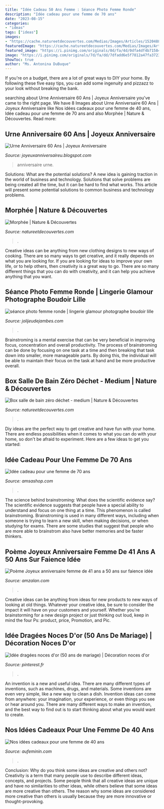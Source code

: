 ```yaml
---
title: "Idée Cadeau 50 Ans Femme : Séance Photo Femme Ronde"
description: "Idée cadeau pour une femme de 70 ans"
date: "2023-08-15"
categories:
- "ideas"
tags: ["ideas"]
images:
- "https://cache.natureetdecouvertes.com/Medias/Images/Articles/15204880/690"
featuredImage: "https://cache.natureetdecouvertes.com/Medias/Images/Articles/15204880/690"
featured_image: "https://i.pinimg.com/originals/0d/fa/4d/0dfa4df4b71584037bea97508db66960.jpg"
image: "https://i.pinimg.com/originals/7d/fa/dd/7dfadd6e5f7812a47fa372397eceb47b.jpg"
ShowToc: true
author: "Ms. Antonina DuBuque"
---
```



If you're on a budget, there are a lot of great ways to DIY your home. By following these five easy tips, you can add some ingenuity and pizzazz to your look without breaking the bank.

	

		
searching about Urne Anniversaire 60 Ans | Joyeux Anniversaire you've came to the right page. We have 8 Images about Urne Anniversaire 60 Ans | Joyeux Anniversaire like Nos idées cadeaux pour une femme de 40 ans, Idée cadeau pour une femme de 70 ans and also Morphée | Nature &amp; Découvertes. Read more:
		
    
## Urne Anniversaire 60 Ans | Joyeux Anniversaire

<img loading=lazy src="https://i.pinimg.com/originals/7d/fa/dd/7dfadd6e5f7812a47fa372397eceb47b.jpg" onerror="this.onerror=null;this.src='https://tse4.mm.bing.net/th?id=OIP.oAvhiumZ_Ch90H8UW5qoEwHaE8&amp;pid=15.1';" alt="Urne Anniversaire 60 Ans | Joyeux Anniversaire">

_Source: joyeuxanniversaireu.blogspot.com_

>anniversaire urne. 

	

Solutions: What are the potential solutions?
A new idea is gaining traction in the world of business and technology. Solutions that solve problems are being created all the time, but it can be hard to find what works. This article will present some potential solutions to common business and technology problems.

    
## Morphée | Nature &amp; Découvertes

<img loading=lazy src="https://cache.natureetdecouvertes.com/Medias/Images/Articles/15204880/690" onerror="this.onerror=null;this.src='https://tse2.mm.bing.net/th?id=OIP.KOVD-WU2nfdebJwB1lmjQgHaHa&amp;pid=15.1';" alt="Morphée | Nature &amp; Découvertes">

_Source: natureetdecouvertes.com_

>. 

	

Creative ideas can be anything from new clothing designs to new ways of cooking. There are so many ways to get creative, and it really depends on what you are looking for. If you are looking for ideas to improve your own life, or to help others, then creativity is a great way to go. There are so many different things that you can do with creativity, and it can help you achieve anything that you want.

    
## Séance Photo Femme Ronde | Lingerie Glamour Photographe Boudoir Lille

<img loading=lazy src="https://www.jolijeudejambes.com/wp-content/uploads/2017/11/28-11932-post/seance-photo-boudoir-femme-ronde-lingerie-glamour-photographe-lille-5.jpg" onerror="this.onerror=null;this.src='https://tse4.mm.bing.net/th?id=OIP.bzdGVxo35wUeODJ2W3nvRQHaE8&amp;pid=15.1';" alt="séance photo femme ronde | lingerie glamour photographe boudoir lille">

_Source: jolijeudejambes.com_

>. 

	

Brainstroming is a mental exercise that can be very beneficial in improving focus, concentration and overall productivity. The process of brainstroming can be done by focusing on one task at a time and then breaking that task down into smaller, more manageable parts. By doing this, the individual will be able to maintain their focus on the task at hand and be more productive overall.

    
## Box Salle De Bain Zéro Déchet - Medium | Nature &amp; Découvertes

<img loading=lazy src="https://cache.natureetdecouvertes.com/Medias/Images/Articles/92322460/690" onerror="this.onerror=null;this.src='https://tse3.mm.bing.net/th?id=OIP.GQ2TxbVlOj9ciPhfmfP8hAHaHa&amp;pid=15.1';" alt="Box salle de bain zéro déchet - medium | Nature &amp; Découvertes">

_Source: natureetdecouvertes.com_

>. 

	

Diy ideas are the perfect way to get creative and have fun with your home. There are endless possibilities when it comes to what you can do with your home, so don't be afraid to experiment. Here are a few ideas to get you started:

    
## Idée Cadeau Pour Une Femme De 70 Ans

<img loading=lazy src="http://www.amsashop.com/wp-content/uploads/2014/09/idee-cadeau-pour-femme-70-ans.jpg" onerror="this.onerror=null;this.src='https://tse1.mm.bing.net/th?id=OIP.i7a3RqGD_qg1u4r2DzXq4gHaIV&amp;pid=15.1';" alt="Idée cadeau pour une femme de 70 ans">

_Source: amsashop.com_

>. 

	

The science behind brainstroming: What does the scientific evidence say?
The scientific evidence suggests that people have a special ability to understand and focus on one thing at a time. This phenomenon is called brainstroming. Brainstroming is used in many different ways, including when someone is trying to learn a new skill, when making decisions, or when studying for exams. There are some studies that suggest that people who are more able to brainstrom also have better memories and be faster thinkers.

    
## Poème Joyeux Anniversaire Femme De 41 Ans A 50 Ans Sur Faience Idée

<img loading=lazy src="https://www.amzalan.com/39628-thickbox_default/poeme-joyeux-anniversaire-femme-de-41-ans-a-50-ans-sur-faience-idee-cadeau-fete-neuf-emballe.jpg" onerror="this.onerror=null;this.src='https://tse1.mm.bing.net/th?id=OIP.nzsH67fZi9w8EgZ9PNnHTQHaHa&amp;pid=15.1';" alt="Poème Joyeux anniversaire femme de 41 ans a 50 ans sur faience idée">

_Source: amzalan.com_

>. 

	

Creative ideas can be anything from ideas for new products to new ways of looking at old things. Whatever your creative idea, be sure to consider the impact it will have on your customers and yourself. Whether you're brainstorming for a new design project or just thinking out loud, keep in mind the four Ps: product, price, Promotion, and Pic.

    
## Idée Dragées Noces D&#039;or (50 Ans De Mariage) | Décoration Noces D&#039;or

<img loading=lazy src="https://i.pinimg.com/originals/0d/fa/4d/0dfa4df4b71584037bea97508db66960.jpg" onerror="this.onerror=null;this.src='https://tse4.mm.bing.net/th?id=OIP.Kz8aeKujxaXbu3V0_3fXuwHaE3&amp;pid=15.1';" alt="Idée dragées noces d&#039;or (50 ans de mariage) | Décoration noces d&#039;or">

_Source: pinterest.fr_

>. 

	

An invention is a new and useful idea. There are many different types of inventions, such as machines, drugs, and materials. Some inventions are even very simple, like a new way to clean a dish. Invention ideas can come from anywhere: your imagination, your experience, or even things you see or hear around you. There are many different ways to make an invention, and the best way to find out is to start thinking about what you would want to create.

    
## Nos Idées Cadeaux Pour Une Femme De 40 Ans

<img loading=lazy src="https://assets.afcdn.com/story/20170512/1084460_w2832h1590c1cx516cy401.jpg" onerror="this.onerror=null;this.src='https://tse1.mm.bing.net/th?id=OIP._5dGnx_u07yoTwoM0ANqCAHaEK&amp;pid=15.1';" alt="Nos idées cadeaux pour une femme de 40 ans">

_Source: aufeminin.com_

>. 

	

Conclusion: Why do you think some ideas are creative and others not?
Creativity is a term that many people use to describe different ideas, concepts, and projects. Some people think that all creative ideas are unique and have no similarities to other ideas, while others believe that some ideas are more creative than others. The reason why some ideas are considered more creative than others is usually because they are more innovative or thought-provoking.

